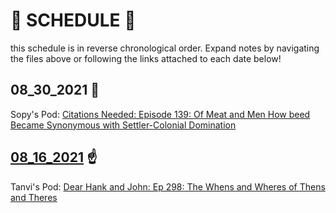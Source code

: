# 📆 SCHEDULE 📆

this schedule is in reverse chronological order. 
Expand notes by navigating the files above or following the links attached to each date below!

## 08_30_2021 🥈

Sopy's Pod: [Citations Needed: Episode 139: Of Meat and Men How beed Became Synonymous with Settler-Colonial Domination](https://podcasts.apple.com/us/podcast/citations-needed/id1258545975?i=1000527382540)

## [08_16_2021](08_16_2021.md) ☝️

Tanvi's Pod: [Dear Hank and John: Ep 298: The Whens and Wheres of Thens and Theres ](https://podcasts.apple.com/us/podcast/dear-hank-john/id1002937870?i=1000530780007)
